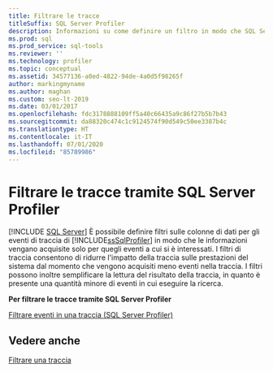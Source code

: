 ```yaml
---
title: Filtrare le tracce
titleSuffix: SQL Server Profiler
description: Informazioni su come definire un filtro in modo che SQL Server Profiler raccolga i dati necessari durante le tracce. Informazioni sui vantaggi dei filtri di traccia.
ms.prod: sql
ms.prod_service: sql-tools
ms.reviewer: ''
ms.technology: profiler
ms.topic: conceptual
ms.assetid: 34577136-a0ed-4822-94de-4a0d5f98265f
author: markingmyname
ms.author: maghan
ms.custom: seo-lt-2019
ms.date: 03/01/2017
ms.openlocfilehash: fdc3178888109ff5a40c66435a9c86f27b5b7b43
ms.sourcegitcommit: da88320c474c1c9124574f90d549c50ee3387b4c
ms.translationtype: HT
ms.contentlocale: it-IT
ms.lasthandoff: 07/01/2020
ms.locfileid: "85789986"
---
```

# <a name="filter-traces-with-sql-server-profiler"></a>Filtrare le tracce tramite SQL Server Profiler
 [!INCLUDE [SQL Server](../../includes/applies-to-version/sqlserver.md)]
  È possibile definire filtri sulle colonne di dati per gli eventi di traccia di [!INCLUDE[ssSqlProfiler](../../includes/sssqlprofiler-md.md)] in modo che le informazioni vengano acquisite solo per quegli eventi a cui si è interessati. I filtri di traccia consentono di ridurre l'impatto della traccia sulle prestazioni del sistema dal momento che vengono acquisiti meno eventi nella traccia. I filtri possono inoltre semplificare la lettura del risultato della traccia, in quanto è presente una quantità minore di eventi in cui eseguire la ricerca.  
  
 **Per filtrare le tracce tramite SQL Server Profiler**  
  
 [Filtrare eventi in una traccia &#40;SQL Server Profiler&#41;](../../tools/sql-server-profiler/filter-events-in-a-trace-sql-server-profiler.md)  
  
## <a name="see-also"></a>Vedere anche  
 [Filtrare una traccia](../../relational-databases/sql-trace/filter-a-trace.md)  
  
  
